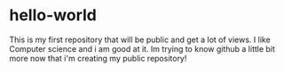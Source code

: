 # hello-world
This is my first repository that will be public and get a lot of views. 
I like Computer science and i am good at it. Im trying to know github a little bit more now that i'm creating my public repository!
